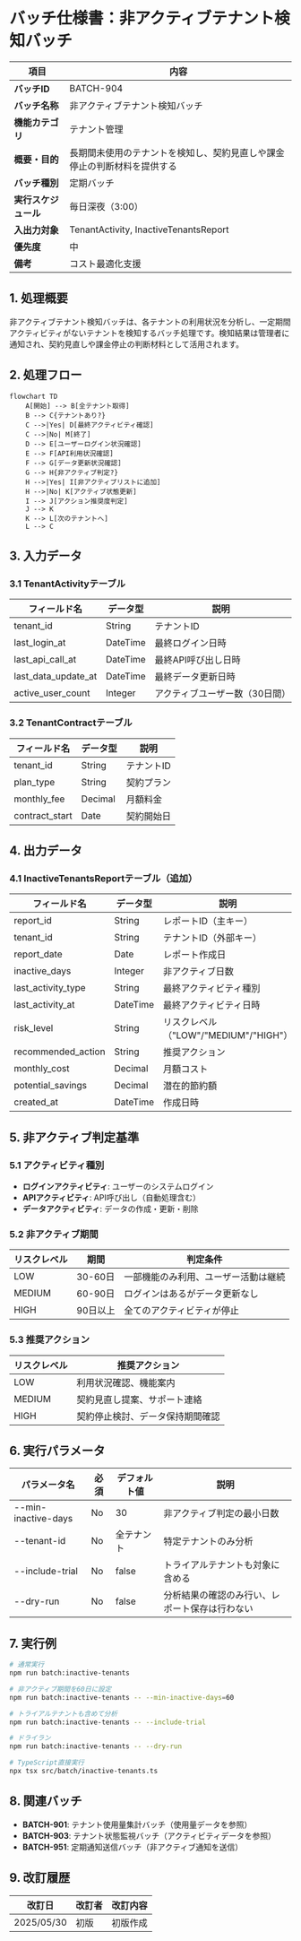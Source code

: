 # バッチ仕様書：非アクティブテナント検知バッチ

| 項目                | 内容                                                                                |
|---------------------|------------------------------------------------------------------------------------|
| **バッチID**        | BATCH-904                                                                          |
| **バッチ名称**      | 非アクティブテナント検知バッチ                                                      |
| **機能カテゴリ**    | テナント管理                                                                        |
| **概要・目的**      | 長期間未使用のテナントを検知し、契約見直しや課金停止の判断材料を提供する            |
| **バッチ種別**      | 定期バッチ                                                                          |
| **実行スケジュール**| 毎日深夜（3:00）                                                                    |
| **入出力対象**      | TenantActivity, InactiveTenantsReport                                               |
| **優先度**          | 中                                                                                  |
| **備考**            | コスト最適化支援                                                                    |

## 1. 処理概要

非アクティブテナント検知バッチは、各テナントの利用状況を分析し、一定期間アクティビティがないテナントを検知するバッチ処理です。検知結果は管理者に通知され、契約見直しや課金停止の判断材料として活用されます。

## 2. 処理フロー

```mermaid
flowchart TD
    A[開始] --> B[全テナント取得]
    B --> C{テナントあり?}
    C -->|Yes| D[最終アクティビティ確認]
    C -->|No| M[終了]
    D --> E[ユーザーログイン状況確認]
    E --> F[API利用状況確認]
    F --> G[データ更新状況確認]
    G --> H{非アクティブ判定?}
    H -->|Yes| I[非アクティブリストに追加]
    H -->|No| K[アクティブ状態更新]
    I --> J[アクション推奨度判定]
    J --> K
    K --> L[次のテナントへ]
    L --> C
```

## 3. 入力データ

### 3.1 TenantActivityテーブル

| フィールド名      | データ型 | 説明                                           |
|-------------------|----------|------------------------------------------------|
| tenant_id         | String   | テナントID                                     |
| last_login_at     | DateTime | 最終ログイン日時                               |
| last_api_call_at  | DateTime | 最終API呼び出し日時                            |
| last_data_update_at| DateTime | 最終データ更新日時                             |
| active_user_count | Integer  | アクティブユーザー数（30日間）                 |

### 3.2 TenantContractテーブル

| フィールド名      | データ型 | 説明                                           |
|-------------------|----------|------------------------------------------------|
| tenant_id         | String   | テナントID                                     |
| plan_type         | String   | 契約プラン                                     |
| monthly_fee       | Decimal  | 月額料金                                       |
| contract_start    | Date     | 契約開始日                                     |

## 4. 出力データ

### 4.1 InactiveTenantsReportテーブル（追加）

| フィールド名      | データ型 | 説明                                           |
|-------------------|----------|------------------------------------------------|
| report_id         | String   | レポートID（主キー）                           |
| tenant_id         | String   | テナントID（外部キー）                         |
| report_date       | Date     | レポート作成日                                 |
| inactive_days     | Integer  | 非アクティブ日数                               |
| last_activity_type| String   | 最終アクティビティ種別                         |
| last_activity_at  | DateTime | 最終アクティビティ日時                         |
| risk_level        | String   | リスクレベル（"LOW"/"MEDIUM"/"HIGH"）          |
| recommended_action| String   | 推奨アクション                                 |
| monthly_cost      | Decimal  | 月額コスト                                     |
| potential_savings | Decimal  | 潜在的節約額                                   |
| created_at        | DateTime | 作成日時                                       |

## 5. 非アクティブ判定基準

### 5.1 アクティビティ種別

- **ログインアクティビティ**: ユーザーのシステムログイン
- **APIアクティビティ**: API呼び出し（自動処理含む）
- **データアクティビティ**: データの作成・更新・削除

### 5.2 非アクティブ期間

| リスクレベル | 期間      | 判定条件                                       |
|--------------|-----------|------------------------------------------------|
| LOW          | 30-60日   | 一部機能のみ利用、ユーザー活動は継続           |
| MEDIUM       | 60-90日   | ログインはあるがデータ更新なし                 |
| HIGH         | 90日以上  | 全てのアクティビティが停止                     |

### 5.3 推奨アクション

| リスクレベル | 推奨アクション                                 |
|--------------|------------------------------------------------|
| LOW          | 利用状況確認、機能案内                         |
| MEDIUM       | 契約見直し提案、サポート連絡                   |
| HIGH         | 契約停止検討、データ保持期間確認               |

## 6. 実行パラメータ

| パラメータ名        | 必須 | デフォルト値 | 説明                                           |
|---------------------|------|--------------|------------------------------------------------|
| --min-inactive-days | No   | 30           | 非アクティブ判定の最小日数                     |
| --tenant-id         | No   | 全テナント   | 特定テナントのみ分析                           |
| --include-trial     | No   | false        | トライアルテナントも対象に含める               |
| --dry-run           | No   | false        | 分析結果の確認のみ行い、レポート保存は行わない |

## 7. 実行例

```bash
# 通常実行
npm run batch:inactive-tenants

# 非アクティブ期間を60日に設定
npm run batch:inactive-tenants -- --min-inactive-days=60

# トライアルテナントも含めて分析
npm run batch:inactive-tenants -- --include-trial

# ドライラン
npm run batch:inactive-tenants -- --dry-run

# TypeScript直接実行
npx tsx src/batch/inactive-tenants.ts
```

## 8. 関連バッチ

- **BATCH-901**: テナント使用量集計バッチ（使用量データを参照）
- **BATCH-903**: テナント状態監視バッチ（アクティビティデータを参照）
- **BATCH-951**: 定期通知送信バッチ（非アクティブ通知を送信）

## 9. 改訂履歴

| 改訂日     | 改訂者 | 改訂内容                                         |
|------------|--------|--------------------------------------------------|
| 2025/05/30 | 初版   | 初版作成                                         |
